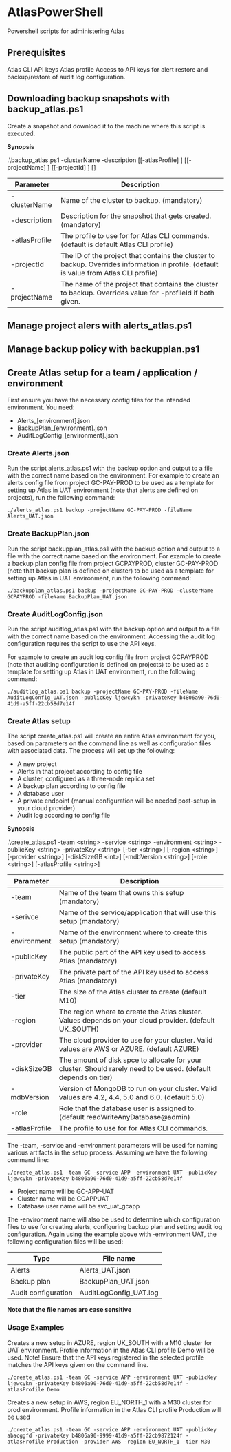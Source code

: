 # AtlasPowerShell
Powershell scripts for administering Atlas

## Prerequisites
Atlas CLI
API keys
Atlas profile
Access to API keys for alert restore and backup/restore of audit log configuration.

## Downloading backup snapshots with backup_atlas.ps1

Create a snapshot and download it to the machine where this script is executed.

**Synopsis**

.\backup_atlas.ps1 -clusterName <string> -description <string> [[-atlasProfile] <string>] [[-projectName] <string>] [[-projectId] <string>] [<CommonParameters>]

| Parameter     | Description
| ---------     | ----------- 
| -clusterName  | Name of the cluster to backup. (mandatory)
| -description  | Description for the snapshot that gets created. (mandatory)
| -atlasProfile | The profile to use for for Atlas CLI commands. (default is default Atlas CLI profile)
| -projectId    | The ID of the project that contains the cluster to backup. Overrides information in profile. (default is value from Atlas CLI profile)
| -projectName  | The name of the project that contains the cluster to backup. Overrides value for -profileId if both given.

## Manage project alers with alerts_atlas.ps1

## Manage backup policy with backupplan.ps1

## Create Atlas setup for a team / application / environment
First ensure you have the necessary config files for the intended environment. You need:
- Alerts_[environment].json
- BackupPlan_[environment].json
- AuditLogConfig_[environment].json

### Create Alerts.json
Run the script alerts_atlas.ps1 with the backup option and output to a file with the correct name based on the environment. For example to create an alerts config file from project GC-PAY-PROD to be used as a template for setting up Atlas in UAT environment (note that alerts are defined on projects), run the following command:

    ./alerts_atlas.ps1 backup -projectName GC-PAY-PROD -fileName Alerts_UAT.json

### Create BackupPlan.json
Run the script backupplan_atlas.ps1 with the backup option and output to a file with the correct name based on the environment. For example to create a backup plan config file from project GCPAYPROD, cluster GC-PAY-PROD (note that backup plan is defined on cluster) to be used as a template for setting up Atlas in UAT environment, run the following command:

    ./backupplan_atlas.ps1 backup -projectName GC-PAY-PROD -clusterName GCPAYPROD -fileName BackupPlan_UAT.json

### Create AuditLogConfig.json
Run the script auditlog_atlas.ps1 with the backup option and output to a file with the correct name based on the environment. Accessing the audit log configuration requires the script to use the API keys.

For example to create an audit log config file from project GCPAYPROD (note that auditing configuration is defined on projects) to be used as a template for setting up Atlas in UAT environment, run the following command:

    ./auditlog_atlas.ps1 backup -projectName GC-PAY-PROD -fileName AuditLogConfig_UAT.json -publicKey ljewcykn -privateKey b4806a90-76d0-41d9-a5ff-22cb58d7e14f

### Create Atlas setup
The script create_atlas.ps1 will create an entire Atlas environment for you, based on parameters on the command line as well as configuration files with associated data. The process will set up the following:
- A new project
- Alerts in that project according to config file
- A cluster, configured as a three-node replica set
- A backup plan according to config file
- A database user
- A private endpoint (manual configuration will be needed post-setup in your cloud provider)
- Audit log according to config file

**Synopsis**

.\create_atlas.ps1 -team &lt;string&gt; -service &lt;string&gt; -environment &lt;string&gt; -publicKey &lt;string&gt; -privateKey &lt;string&gt; [-tier &lt;string&gt;] [-region &lt;string&gt;] [-provider &lt;string&gt;] [-diskSizeGB &lt;int&gt;] [-mdbVersion &lt;string&gt;] [-role &lt;string&gt;] [-atlasProfile &lt;string&gt;]

| Parameter     | Description
| ---------     | ----------- 
| -team         | Name of the team that owns this setup (mandatory)
| -serivce      | Name of the service/application that will use this setup (mandatory)
| -environment  | Name of the environment where to create this setup (mandatory)
| -publicKey    | The public part of the API key used to access Atlas (mandatory)
| -privateKey   | The private part of the API key used to access Atlas (mandatory)
| -tier         | The size of the Atlas cluster to create (default M10)
| -region       | The region where to create the Atlas cluster. Values depends on your cloud provider. (default UK_SOUTH)
| -provider     | The cloud provider to use for your cluster. Valid values are AWS or AZURE. (default AZURE)
| -diskSizeGB   | The amount of disk spce to allocate for your cluster. Should rarely need to be used. (default depends on tier)
| -mdbVersion   | Version of MongoDB to run on your cluster. Valid values are 4.2, 4.4, 5.0 and 6.0. (default 5.0)
| -role         | Role that the database user is assigned to. (default readWriteAnyDatabase@admin)
| -atlasProfile | The profile to use for for Atlas CLI commands.

The -team, -service and -environment parameters will be used for naming various artifacts in the setup process. Assuming we have the following command line:

    ./create_atlas.ps1 -team GC -service APP -environment UAT -publicKey ljewcykn -privateKey b4806a90-76d0-41d9-a5ff-22cb58d7e14f

- Project name will be GC-APP-UAT
- Cluster name will be GCAPPUAT
- Database user name will be svc_uat_gcapp

The -environment name will also be used to determine which configuration files to use for creating alerts, configuring backup plan and setting audit log configuration. Again using the example above with -environment UAT, the following configuration files will be used:

| Type                  | File name
| ----                  | ---------
| Alerts                | Alerts_UAT.json
| Backup plan           | BackupPlan_UAT.json
| Audit configuration   | AuditLogConfig_UAT.log

**Note that the file names are case sensitive**

### Usage Examples
Creates a new setup in AZURE, region UK_SOUTH with a M10 cluster for UAT environment. Profile information in the Atlas CLI profile Demo will be used. Note! Ensure that the API keys registered in the selected profile matches the API keys given on the command line.

    ./create_atlas.ps1 -team GC -service APP -environment UAT -publicKey ljewcykn -privateKey b4806a90-76d0-41d9-a5ff-22cb58d7e14f -atlasProfile Demo

Creates a new setup in AWS, region EU_NORTH_1 with a M30 cluster for prod environment. Profile information in the Atlas CLI profile Production will be used

    ./create_atlas.ps1 -team GC -service APP -environment UAT -publicKey abacggfd -privateKey b4806a90-9999-41d9-a5ff-22cb9872124f -atlasProfile Production -provider AWS -region EU_NORTH_1 -tier M30